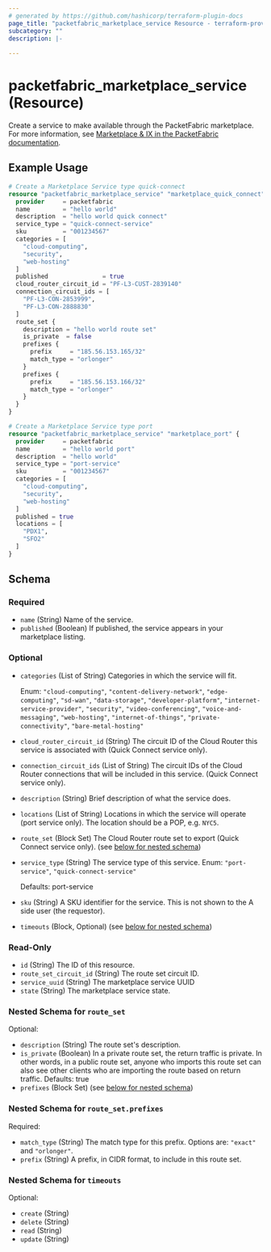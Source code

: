 ```yaml
---
# generated by https://github.com/hashicorp/terraform-plugin-docs
page_title: "packetfabric_marketplace_service Resource - terraform-provider-packetfabric"
subcategory: ""
description: |-
  
---
```


# packetfabric_marketplace_service (Resource)

Create a service to make available through the PacketFabric marketplace. For more information, see [Marketplace & IX in the PacketFabric documentation](https://docs.packetfabric.com/eco/). 



## Example Usage

```terraform
# Create a Marketplace Service type quick-connect
resource "packetfabric_marketplace_service" "marketplace_quick_connect" {
  provider     = packetfabric
  name         = "hello world"
  description  = "hello world quick connect"
  service_type = "quick-connect-service"
  sku          = "001234567"
  categories = [
    "cloud-computing",
    "security",
    "web-hosting"
  ]
  published               = true
  cloud_router_circuit_id = "PF-L3-CUST-2839140"
  connection_circuit_ids = [
    "PF-L3-CON-2853999",
    "PF-L3-CON-2888830"
  ]
  route_set {
    description = "hello world route set"
    is_private  = false
    prefixes {
      prefix     = "185.56.153.165/32"
      match_type = "orlonger"
    }
    prefixes {
      prefix     = "185.56.153.166/32"
      match_type = "orlonger"
    }
  }
}

# Create a Marketplace Service type port
resource "packetfabric_marketplace_service" "marketplace_port" {
  provider     = packetfabric
  name         = "hello world port"
  description  = "hello world"
  service_type = "port-service"
  sku          = "001234567"
  categories = [
    "cloud-computing",
    "security",
    "web-hosting"
  ]
  published = true
  locations = [
    "PDX1",
    "SFO2"
  ]
}
```

<!-- schema generated by tfplugindocs -->
## Schema

### Required

- `name` (String) Name of the service.
- `published` (Boolean) If published, the service appears in your marketplace listing.

### Optional

- `categories` (List of String) Categories in which the service will fit.

	Enum: `"cloud-computing"`, `"content-delivery-network"`, `"edge-computing"`, `"sd-wan"`, `"data-storage"`, `"developer-platform"`, `"internet-service-provider"`, `"security"`, `"video-conferencing"`, `"voice-and-messaging"`, `"web-hosting"`, `"internet-of-things"`, `"private-connectivity"`, `"bare-metal-hosting"`
- `cloud_router_circuit_id` (String) The circuit ID of the Cloud Router this service is associated with (Quick Connect service only).
- `connection_circuit_ids` (List of String) The circuit IDs of the Cloud Router connections that will be included in this service. (Quick Connect service only).
- `description` (String) Brief description of what the service does.
- `locations` (List of String) Locations in which the service will operate (port service only). The location should be a POP, e.g. `NYC5`.
- `route_set` (Block Set) The Cloud Router route set to export (Quick Connect service only). (see [below for nested schema](#nestedblock--route_set))
- `service_type` (String) The service type of this service. Enum: `"port-service"`, `"quick-connect-service"`

	Defaults: port-service
- `sku` (String) A SKU identifier for the service. This is not shown to the A side user (the requestor).
- `timeouts` (Block, Optional) (see [below for nested schema](#nestedblock--timeouts))

### Read-Only

- `id` (String) The ID of this resource.
- `route_set_circuit_id` (String) The route set circuit ID.
- `service_uuid` (String) The marketplace service UUID
- `state` (String) The marketplace service state.

<a id="nestedblock--route_set"></a>
### Nested Schema for `route_set`

Optional:

- `description` (String) The route set's description.
- `is_private` (Boolean) In a private route set, the return traffic is private. In other words, in a public route set, anyone who imports this route set can also see other clients who are importing the route based on return traffic. Defaults: true
- `prefixes` (Block Set) (see [below for nested schema](#nestedblock--route_set--prefixes))

<a id="nestedblock--route_set--prefixes"></a>
### Nested Schema for `route_set.prefixes`

Required:

- `match_type` (String) The match type for this prefix. Options are: `"exact"` and `"orlonger"`.
- `prefix` (String) A prefix, in CIDR format, to include in this route set.



<a id="nestedblock--timeouts"></a>
### Nested Schema for `timeouts`

Optional:

- `create` (String)
- `delete` (String)
- `read` (String)
- `update` (String)


